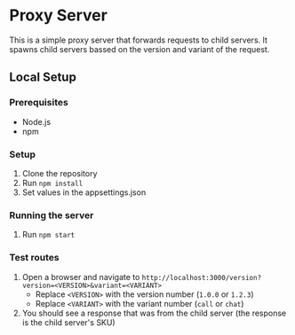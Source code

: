 # Proxy Server

This is a simple proxy server that forwards requests to child servers. It spawns child servers bassed on the version and variant of the request.

## Local Setup

### Prerequisites

- Node.js
- npm

### Setup

1. Clone the repository
2. Run `npm install`
3. Set values in the appsettings.json

### Running the server

1. Run `npm start`

### Test routes

1. Open a browser and navigate to `http://localhost:3000/version?version=<VERSION>&variant=<VARIANT>`
   - Replace `<VERSION>` with the version number (`1.0.0` or `1.2.3`)
   - Replace `<VARIANT>` with the variant number (`call` or `chat`)
2. You should see a response that was from the child server (the response is the child server's SKU)
